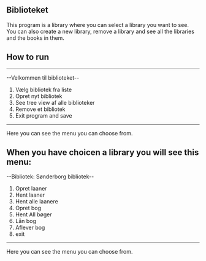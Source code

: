 ## Biblioteket
This program is a library where you can select a library you want to see.
You can also create a new library, remove a library and see all the libraries and the books in them.

## How to run
--------------------
--Velkommen til biblioteket--
1. Vælg bibliotek fra liste
2. Opret nyt bibliotek
3. See tree view af alle biblioteker
4. Remove et bibliotek
5. Exit program and save
--------------------
Here you can see the menu you can choose from.


When you have choicen a library you will see this menu:
--------------------
--Bibliotek: Sønderborg bibliotek--
1. Opret laaner
2. Hent laaner
3. Hent alle laanere
4. Opret bog
5. Hent All bøger
6. Lån bog
7. Aflever bog
8. exit
--------------------
Here you can see the menu you can choose from.
